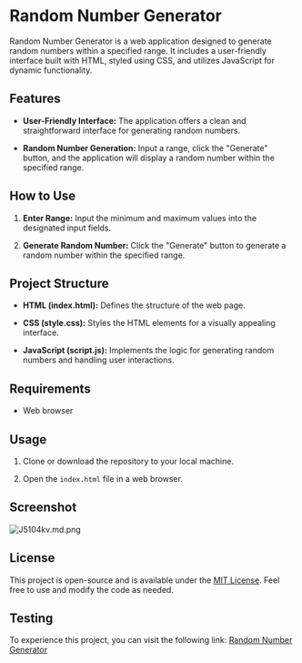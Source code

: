 # Random Number Generator

Random Number Generator is a web application designed to generate random numbers within a specified range. It includes a user-friendly interface built with HTML, styled using CSS, and utilizes JavaScript for dynamic functionality.

## Features

- **User-Friendly Interface:** The application offers a clean and straightforward interface for generating random numbers.

- **Random Number Generation:** Input a range, click the "Generate" button, and the application will display a random number within the specified range.

## How to Use

1. **Enter Range:** Input the minimum and maximum values into the designated input fields.

2. **Generate Random Number:** Click the "Generate" button to generate a random number within the specified range.

## Project Structure

- **HTML (index.html):** Defines the structure of the web page.

- **CSS (style.css):** Styles the HTML elements for a visually appealing interface.

- **JavaScript (script.js):** Implements the logic for generating random numbers and handling user interactions.

## Requirements

- Web browser

## Usage

1. Clone or download the repository to your local machine.

2. Open the `index.html` file in a web browser.

## Screenshot

![J5104kv.md.png](https://iili.io/J5104kv.md.png)

## License

This project is open-source and is available under the [MIT License](LICENSE). Feel free to use and modify the code as needed.

## Testing

To experience this project, you can visit the following link: [Random Number Generator](https://bbatistadaniel.github.io/RandomNumberGenerator)
